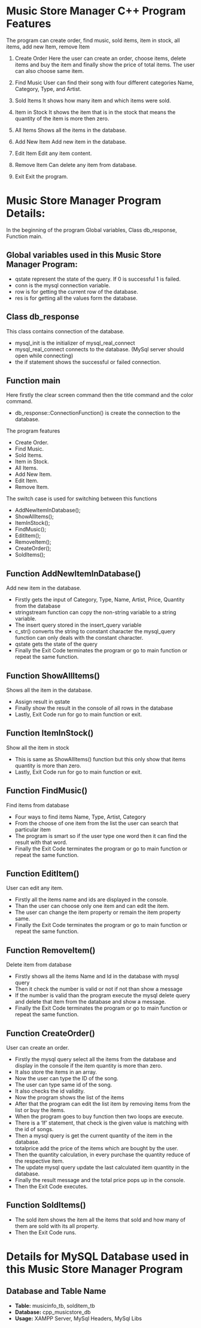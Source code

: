 # Music Store Manager C++ Program Features

The program can create order, find music, sold items, item in stock, all items, add new Item, remove Item

1. Create Order
   Here the user can create an order, choose items, delete items and buy the item and finally show the price of total items. The user can also choose same item.

2. Find Music
   User can find their song with four different categories Name, Category, Type, and Artist.

3. Sold Items
   It shows how many item and which items were sold.

4. Item in Stock
   It shows the item that is in the stock that means the quantity of the item is more then zero.

5. All Items
   Shows all the items in the database.

6. Add New Item
   Add new item in the database.

7. Edit Item
   Edit any item content.

8. Remove Item
   Can delete any item from database.

9. Exit
   Exit the program.

# Music Store Manager Program Details:

In the beginning of the program Global variables, Class db_response, Function main.

## Global variables used in this Music Store Manager Program:

- qstate represent the state of the query. If 0 is successful 1 is failed.
- conn is the mysql connection variable.
- row is for getting the current row of the database.
- res is for getting all the values form the database.

## Class db_response

This class contains connection of the database.

- mysql_init is the initializer of mysql_real_connect
- mysql_real_connect connects to the database. (MySql server should open while connecting)
- the if statement shows the successful or failed connection.

## Function main

Here firstly the clear screen command then the title command and the color command.

- db_response::ConnectionFunction() is create the connection to the database.

The program features

- Create Order.
- Find Music.
- Sold Items.
- Item in Stock.
- All Items.
- Add New Item.
- Edit Item.
- Remove Item.

The switch case is used for switching between this functions

- AddNewItemInDatabase();
- ShowAllItems();
- ItemInStock();
- FindMusic();
- EditItem();
- RemoveItem();
- CreateOrder();
- SoldItems();

## Function AddNewItemInDatabase()

Add new item in the database.

- Firstly gets the input of Category, Type, Name, Artist, Price, Quantity from the database
- stringstream function can copy the non-string variable to a string variable.
- The insert query stored in the insert_query variable
- c_str() converts the string to constant character the mysql_query function can only deals with the constant character.
- qstate gets the state of the query
- Finally the Exit Code terminates the program or go to main function or repeat the same function.

## Function ShowAllItems()

Shows all the item in the database.

- Assign result in qstate
- Finally show the result in the console of all rows in the database
- Lastly, Exit Code run for go to main function or exit.

## Function ItemInStock()

Show all the item in stock

- This is same as ShowAllItems() function but this only show that items quantity is more than zero.
- Lastly, Exit Code run for go to main function or exit.

## Function FindMusic()

Find items from database

- Four ways to find items Name, Type, Artist, Category
- From the choose of one item from the list the user can search that particular item
- The program is smart so if the user type one word then it can find the result with that word.
- Finally the Exit Code terminates the program or go to main function or repeat the same function.

## Function EditItem()

User can edit any item.

- Firstly all the items name and ids are displayed in the console.
- Than the user can choose only one item and can edit the item.
- The user can change the item property or remain the item property same.
- Finally the Exit Code terminates the program or go to main function or repeat the same function.

## Function RemoveItem()

Delete item from database

- Firstly shows all the items Name and Id in the database with mysql query
- Then it check the number is valid or not if not than show a message
- If the number is valid than the program execute the mysql delete query and delete that item from the database and show a message.
- Finally the Exit Code terminates the program or go to main function or repeat the same function.

## Function CreateOrder()

User can create an order.

- Firstly the mysql query select all the items from the database and display in the console if the item quantity is more than zero.
- It also store the items in an array.
- Now the user can type the ID of the song.
- The user can type same id of the song.
- It also checks the id validity.
- Now the program shows the list of the items
- After that the program can edit the list item by removing items from the list or buy the items.
- When the program goes to buy function then two loops are execute.
- There is a ‘If’ statement, that check is the given value is matching with the id of songs.
- Then a mysql query is get the current quantity of the item in the database.
- totalprice add the price of the items which are bought by the user.
- Then the quantity calculation, in every purchase the quantity reduce of the respective item.
- The update mysql query update the last calculated item quantity in the database.
- Finally the result message and the total price pops up in the console.
- Then the Exit Code executes.

## Function SoldItems()

- The sold item shows the item all the items that sold and how many of them are sold with its all property.
- Then the Exit Code runs.

# Details for MySQL Database used in this Music Store Manager Program

## Database and Table Name

- **Table:** musicinfo_tb, solditem_tb
- **Database:** cpp_musicstore_db
- **Usage:** XAMPP Server, MySql Headers, MySql Libs
